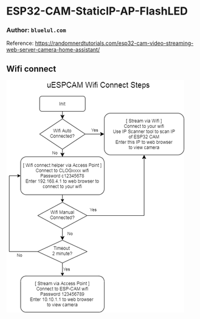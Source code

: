 # ESP32-CAM-StaticIP-AP-FlashLED
### Author: `bluelul.com`

Reference: https://randomnerdtutorials.com/esp32-cam-video-streaming-web-server-camera-home-assistant/



## Wifi connect
![fjkdla](readmeAsset/uespcam.png)